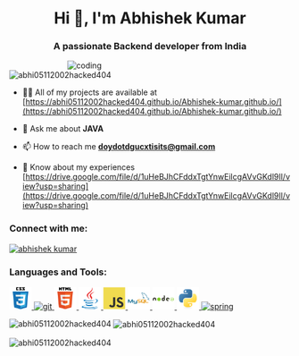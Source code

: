<h1 align="center">Hi 👋, I'm Abhishek Kumar</h1>
<h3 align="center">A passionate Backend developer from India</h3>
<img align="right" alt="coding" width="400" src="https://user-images.githubusercontent.com/55389276/140866485-8fb1c876-9a8f-4d6a-98dc-08c4981eaf70.gif">

<p align="left"> <img src="https://komarev.com/ghpvc/?username=abhi05112002hacked404&label=Profile%20views&color=0e75b6&style=flat" alt="abhi05112002hacked404" /> </p>

- 👨‍💻 All of my projects are available at [https://abhi05112002hacked404.github.io/Abhishek-kumar.github.io/](https://abhi05112002hacked404.github.io/Abhishek-kumar.github.io/)

- 💬 Ask me about **JAVA**

- 📫 How to reach me **doydotdgucxtisits@gmail.com**

- 📄 Know about my experiences [https://drive.google.com/file/d/1uHeBJhCFddxTgtYnwEilcgAVvGKdl9Il/view?usp=sharing](https://drive.google.com/file/d/1uHeBJhCFddxTgtYnwEilcgAVvGKdl9Il/view?usp=sharing)

<h3 align="left">Connect with me:</h3>
<p align="left">
<a href="https://linkedin.com/in/abhishek kumar" target="blank"><img align="center" src="https://raw.githubusercontent.com/rahuldkjain/github-profile-readme-generator/master/src/images/icons/Social/linked-in-alt.svg" alt="abhishek kumar" height="30" width="40" /></a>
</p>

<h3 align="left">Languages and Tools:</h3>
<p align="left"> <a href="https://www.w3schools.com/css/" target="_blank" rel="noreferrer"> <img src="https://raw.githubusercontent.com/devicons/devicon/master/icons/css3/css3-original-wordmark.svg" alt="css3" width="40" height="40"/> </a> <a href="https://git-scm.com/" target="_blank" rel="noreferrer"> <img src="https://www.vectorlogo.zone/logos/git-scm/git-scm-icon.svg" alt="git" width="40" height="40"/> </a> <a href="https://www.w3.org/html/" target="_blank" rel="noreferrer"> <img src="https://raw.githubusercontent.com/devicons/devicon/master/icons/html5/html5-original-wordmark.svg" alt="html5" width="40" height="40"/> </a> <a href="https://www.java.com" target="_blank" rel="noreferrer"> <img src="https://raw.githubusercontent.com/devicons/devicon/master/icons/java/java-original.svg" alt="java" width="40" height="40"/> </a> <a href="https://developer.mozilla.org/en-US/docs/Web/JavaScript" target="_blank" rel="noreferrer"> <img src="https://raw.githubusercontent.com/devicons/devicon/master/icons/javascript/javascript-original.svg" alt="javascript" width="40" height="40"/> </a> <a href="https://www.mysql.com/" target="_blank" rel="noreferrer"> <img src="https://raw.githubusercontent.com/devicons/devicon/master/icons/mysql/mysql-original-wordmark.svg" alt="mysql" width="40" height="40"/> </a> <a href="https://nodejs.org" target="_blank" rel="noreferrer"> <img src="https://raw.githubusercontent.com/devicons/devicon/master/icons/nodejs/nodejs-original-wordmark.svg" alt="nodejs" width="40" height="40"/> </a> <a href="https://www.python.org" target="_blank" rel="noreferrer"> <img src="https://raw.githubusercontent.com/devicons/devicon/master/icons/python/python-original.svg" alt="python" width="40" height="40"/> </a> <a href="https://spring.io/" target="_blank" rel="noreferrer"> <img src="https://www.vectorlogo.zone/logos/springio/springio-icon.svg" alt="spring" width="40" height="40"/> </a> </p>

<p><img align="left" src="https://github-readme-stats.vercel.app/api/top-langs?username=abhi05112002hacked404&show_icons=true&locale=en&layout=compact" alt="abhi05112002hacked404" /></p>

<p>&nbsp;<img align="center" src="https://github-readme-stats.vercel.app/api?username=abhi05112002hacked404&show_icons=true&locale=en" alt="abhi05112002hacked404" /></p>

<p><img align="center" src="https://github-readme-streak-stats.herokuapp.com/?user=abhi05112002hacked404&" alt="abhi05112002hacked404" /></p>


